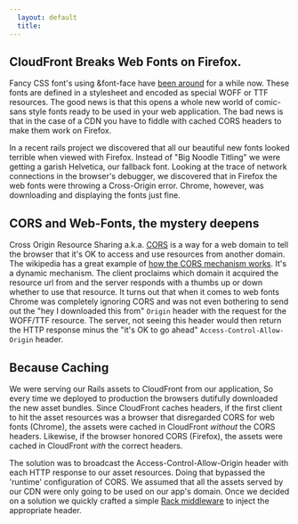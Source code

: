 ```yaml
---
  layout: default
  title: 
---
```


CloudFront Breaks Web Fonts on Firefox.
---------------------------------------

Fancy CSS font's using &amp;font-face have [been around][1] for a while now. These fonts are defined in a stylesheet and encoded as special WOFF or TTF resources. The good news is that this opens a whole new world of comic-sans style fonts ready to be used in your web application. The bad news is that in the case of a CDN you have to fiddle with cached CORS headers to make them work on Firefox.

In a recent rails project we discovered that all our beautiful new fonts looked terrible when viewed with Firefox. Instead of "Big Noodle Titling" we were getting a garish Helvetica, our fallback font. Looking at the trace of network connections in the browser's debugger, we discovered that in Firefox the web fonts were throwing a Cross-Origin error. Chrome, however, was downloading and displaying the fonts just fine.

CORS and Web-Fonts, the mystery deepens
---------------------------------------

Cross Origin Resource Sharing a.k.a. [CORS][2] is a way for a web domain to tell the browser that it's OK to access and use resources from another domain. The wikipedia has a great example of [how the CORS mechanism works][3]. It's a dynamic mechanism. The client proclaims which domain it acquired the resource url from and the server responds with a thumbs up or down whether to use that resource. It turns out that when it comes to web fonts Chrome was completely ignoring CORS and was not even bothering to send out the "hey I downloaded this from" `Origin` header with the request for the WOFF/TTF resource. The server, not seeing this header would then return the HTTP response minus the "it's OK to go ahead" `Access-Control-Allow-Origin` header.

Because Caching
---------------

We were serving our Rails assets to CloudFront from our application, So every time we deployed to production the browsers dutifully downloaded the new asset bundles. Since CloudFront caches headers, if the first client to hit the asset resources was a browser that disregarded CORS for web fonts (Chrome), the assets were cached in CloudFront _without_ the CORS headers. Likewise, if the browser honored CORS (Firefox), the assets were cached in CloudFront _with_ the correct headers.

The solution was to broadcast the Access-Control-Allow-Origin header with each HTTP response to our asset resources. Doing that bypassed the 'runtime' configuration of CORS. We assumed that all the assets served by our CDN were only going to be used on our app's domain. Once we decided on a solution we quickly crafted a simple [Rack middleware][4] to inject the appropriate header.


[1]: https://developer.mozilla.org/en-US/docs/Web/CSS/@font-face#Browser_compatibility
[2]: https://developer.mozilla.org/en-US/docs/HTTP/Access_control_CORS
[3]: http://en.wikipedia.org/wiki/Cross-origin_resource_sharing#How_CORS_works
[4]: https://github.com/svevang/rack-customheader

